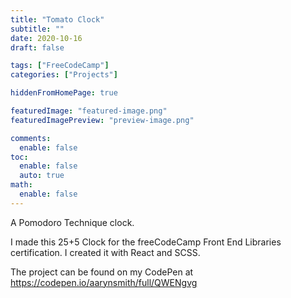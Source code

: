 ```yaml
---
title: "Tomato Clock"
subtitle: ""
date: 2020-10-16
draft: false

tags: ["FreeCodeCamp"]
categories: ["Projects"]

hiddenFromHomePage: true

featuredImage: "featured-image.png"
featuredImagePreview: "preview-image.png"

comments:
  enable: false
toc:
  enable: false
  auto: true
math:
  enable: false
---
```


A Pomodoro Technique clock.
<!--more-->

I made this 25+5 Clock for the freeCodeCamp Front End Libraries certification. I created it with React and SCSS.

The project can be found on my CodePen at <https://codepen.io/aarynsmith/full/QWENgvg>
